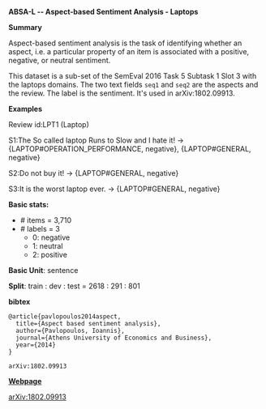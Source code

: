 **ABSA-L -- Aspect-based Sentiment Analysis - Laptops**

**Summary**

Aspect-based sentiment analysis is the task of identifying whether an aspect, i.e. a particular property of an item is associated with a positive, negative, or neutral sentiment.


This dataset is a sub-set of the SemEval 2016 Task 5 Subtask 1 Slot 3 with the laptops domains. The two text fields `seq1` and `seq2` are the aspects and the review. The label is the sentiment. It's used in arXiv:1802.09913.

**Examples**


Review id:LPT1 (Laptop)

S1:The So called laptop Runs to Slow and I hate it! →
{LAPTOP#OPERATION_PERFORMANCE, negative}, {LAPTOP#GENERAL, negative}

S2:Do not buy it! → {LAPTOP#GENERAL, negative}

S3:It is the worst laptop ever. → {LAPTOP#GENERAL, negative}


**Basic stats:**

+ \# items = 3,710
+ \# labels = 3
    - 0: negative
    - 1: neutral
    - 2: positive

**Basic Unit**: sentence

**Split**: train : dev : test = 2618 : 291 : 801

**bibtex**
```
@article{pavlopoulos2014aspect,
  title={Aspect based sentiment analysis},
  author={Pavlopoulos, Ioannis},
  journal={Athens University of Economics and Business},
  year={2014}
}

arXiv:1802.09913

```

[**Webpage**](http://alt.qcri.org/semeval2016/task5/)

[arXiv:1802.09913](https://arxiv.org/abs/1802.09913)